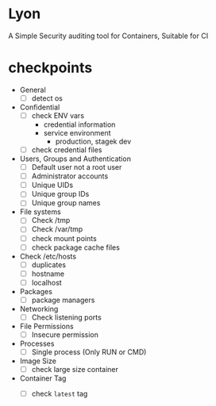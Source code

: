 # Lyon
A Simple Security auditing tool for Containers, Suitable for CI


# checkpoints

- General
  -[ ] detect os
- Confidential
  -[ ] check ENV vars
    - credential information
    - service environment
      - production, stagek dev
  -[ ] check credential files
- Users, Groups and Authentication
  -[ ] Default user not a root user
  -[ ] Administrator accounts
  -[ ] Unique UIDs
  -[ ] Unique group IDs
  -[ ] Unique group names
- File systems
  -[ ] Check /tmp
  -[ ] Check /var/tmp
  -[ ] check mount points
  -[ ] check package cache files
- Check /etc/hosts
  -[ ] duplicates
  -[ ] hostname
  -[ ] localhost
- Packages
  -[ ] package managers
- Networking
  -[ ] Check listening ports
- File Permissions
  -[ ] Insecure permission
- Processes
  -[ ] Single process (Only RUN or CMD)
- Image Size
  -[ ] check large size container
- Container Tag
  -[ ] check `latest` tag
  